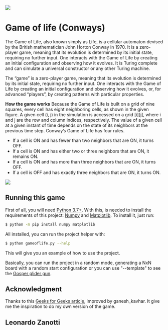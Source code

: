 ![](https://upload.wikimedia.org/wikipedia/commons/e/e5/Gospers_glider_gun.gif)

# Game of life (Conways)
The Game of Life, also known simply as Life, is a cellular automaton devised by the British mathematician John Horton Conway in 1970. It is a zero-player game, meaning that its evolution is determined by its initial state, requiring no further input. One interacts with the Game of Life by creating an initial configuration and observing how it evolves. It is Turing complete and can simulate a universal constructor or any other Turing machine.

The “game” is a zero-player game, meaning that its evolution is determined by its initial state, requiring no further input. One interacts with the Game of Life by creating an initial configuration and observing how it evolves, or, for advanced “players”, by creating patterns with particular properties.

**How the game works**
Because the Game of Life is built on a grid of nine squares, every cell has eight neighboring cells, as shown in the given figure. A given cell (i, j) in the simulation is accessed on a grid [i][j], where i and j are the row and column indices, respectively. The value of a given cell at a given instant of time depends on the state of its neighbors at the previous time step. Conway’s Game of Life has four rules. 

* If a cell is ON and has fewer than two neighbors that are ON, it turns OFF.
* If a cell is ON and has either two or three neighbors that are ON, it remains ON.
* If a cell is ON and has more than three neighbors that are ON, it turns OFF.
* If a cell is OFF and has exactly three neighbors that are ON, it turns ON.

![](https://media.geeksforgeeks.org/wp-content/uploads/20201102133039/GameOfLifeDiagram.png)

## Running this game
First of all, you will need [Python 3.7+](https://www.python.org/).
With this, is needed to install the requirements of this project: [Numpy](https://numpy.org) and [Matplotlib](https://matplotlib.org/). To install it, just run:
```bash
$ python -m pip install numpy matplotlib
```
All installed, you can run the project helper with:
```bash
$ python gameoflife.py --help
```
This will give you an example of how to use the project.

Basically, you can run the project in a random mode, generating a NxN board with a random start configuration or you can use "--template" to see the [Gosper glider gun](https://conwaylife.com/wiki/Gosper_glider_gun).

## Acknowledgment
Thanks to this [Geeks for Geeks article](https://www.geeksforgeeks.org/conways-game-life-python-implementation/), improved by ganesh_kavhar. It give me the inspiration to do my own version of the game.

## Leonardo Zanotti
